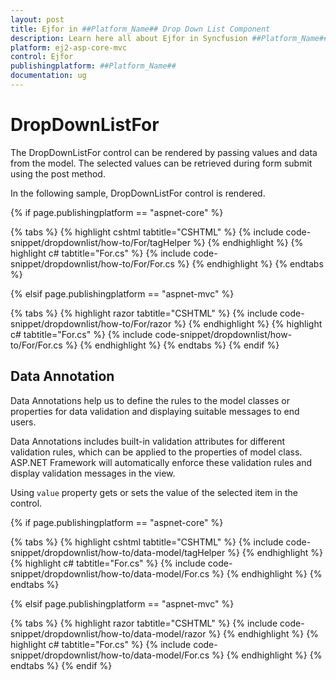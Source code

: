 ```yaml
---
layout: post
title: Ejfor in ##Platform_Name## Drop Down List Component
description: Learn here all about Ejfor in Syncfusion ##Platform_Name## Drop Down List component and more.
platform: ej2-asp-core-mvc
control: Ejfor
publishingplatform: ##Platform_Name##
documentation: ug
---
```



# DropDownListFor

The DropDownListFor control can be rendered by passing values and data from the model. The selected values can be retrieved during form submit using the post method.

In the following sample, DropDownListFor control is rendered.

{% if page.publishingplatform == "aspnet-core" %}

{% tabs %}
{% highlight cshtml tabtitle="CSHTML" %}
{% include code-snippet/dropdownlist/how-to/For/tagHelper %}
{% endhighlight %}
{% highlight c# tabtitle="For.cs" %}
{% include code-snippet/dropdownlist/how-to/For/For.cs %}
{% endhighlight %}
{% endtabs %}

{% elsif page.publishingplatform == "aspnet-mvc" %}

{% tabs %}
{% highlight razor tabtitle="CSHTML" %}
{% include code-snippet/dropdownlist/how-to/For/razor %}
{% endhighlight %}
{% highlight c# tabtitle="For.cs" %}
{% include code-snippet/dropdownlist/how-to/For/For.cs %}
{% endhighlight %}
{% endtabs %}
{% endif %}



## Data Annotation

Data Annotations help us to define the rules to the model classes or properties for data validation and displaying suitable messages to end users.

Data Annotations includes built-in validation attributes for different validation rules, which can be applied to the properties of model class. ASP.NET Framework will automatically enforce these validation rules and display validation messages in the view.

Using `value` property gets or sets the value of the selected item in the control.

{% if page.publishingplatform == "aspnet-core" %}

{% tabs %}
{% highlight cshtml tabtitle="CSHTML" %}
{% include code-snippet/dropdownlist/how-to/data-model/tagHelper %}
{% endhighlight %}
{% highlight c# tabtitle="For.cs" %}
{% include code-snippet/dropdownlist/how-to/data-model/For.cs %}
{% endhighlight %}
{% endtabs %}

{% elsif page.publishingplatform == "aspnet-mvc" %}

{% tabs %}
{% highlight razor tabtitle="CSHTML" %}
{% include code-snippet/dropdownlist/how-to/data-model/razor %}
{% endhighlight %}
{% highlight c# tabtitle="For.cs" %}
{% include code-snippet/dropdownlist/how-to/data-model/For.cs %}
{% endhighlight %}
{% endtabs %}
{% endif %}

